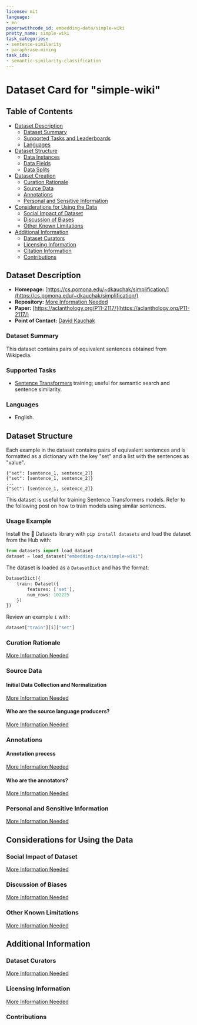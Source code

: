 ```yaml
---
license: mit
language:
- en
paperswithcode_id: embedding-data/simple-wiki
pretty_name: simple-wiki
task_categories:
- sentence-similarity
- paraphrase-mining
task_ids:
- semantic-similarity-classification
---
```


# Dataset Card for "simple-wiki"

## Table of Contents

- [Dataset Description](#dataset-description)
  - [Dataset Summary](#dataset-summary)
  - [Supported Tasks and Leaderboards](#supported-tasks-and-leaderboards)
  - [Languages](#languages)
- [Dataset Structure](#dataset-structure)
  - [Data Instances](#data-instances)
  - [Data Fields](#data-fields)
  - [Data Splits](#data-splits)
- [Dataset Creation](#dataset-creation)
  - [Curation Rationale](#curation-rationale)
  - [Source Data](#source-data)
  - [Annotations](#annotations)
  - [Personal and Sensitive Information](#personal-and-sensitive-information)
- [Considerations for Using the Data](#considerations-for-using-the-data)
  - [Social Impact of Dataset](#social-impact-of-dataset)
  - [Discussion of Biases](#discussion-of-biases)
  - [Other Known Limitations](#other-known-limitations)
- [Additional Information](#additional-information)
  - [Dataset Curators](#dataset-curators)
  - [Licensing Information](#licensing-information)
  - [Citation Information](#citation-information)
  - [Contributions](#contributions)
  
## Dataset Description

- **Homepage:** [https://cs.pomona.edu/~dkauchak/simplification/](https://cs.pomona.edu/~dkauchak/simplification/)
- **Repository:** [More Information Needed](https://cs.pomona.edu/~dkauchak/simplification/)
- **Paper:** [https://aclanthology.org/P11-2117/](https://aclanthology.org/P11-2117/)
- **Point of Contact:** [David Kauchak](dkauchak@cs.pomona.edu)

### Dataset Summary
This dataset contains pairs of equivalent sentences obtained from Wikipedia.

### Supported Tasks
- [Sentence Transformers](https://huggingface.co/sentence-transformers) training; useful for semantic search and sentence similarity. 
### Languages
- English.
## Dataset Structure
Each example in the dataset contains pairs of equivalent sentences and is formatted as a dictionary with the key "set" and a list with the sentences as "value".
```
{"set": [sentence_1, sentence_2]}
{"set": [sentence_1, sentence_2]}
...
{"set": [sentence_1, sentence_2]}
```
This dataset is useful for training Sentence Transformers models. Refer to the following post on how to train models using similar sentences.
### Usage Example
Install the 🤗 Datasets library with `pip install datasets` and load the dataset from the Hub with:
```python
from datasets import load_dataset
dataset = load_dataset("embedding-data/simple-wiki")
```
The dataset is loaded as a `DatasetDict` and has the format:
```python
DatasetDict({
    train: Dataset({
        features: ['set'],
        num_rows: 102225
    })
})
```
Review an example `i` with:
```python
dataset["train"][i]["set"]
```

### Curation Rationale

[More Information Needed](https://cs.pomona.edu/~dkauchak/simplification/)

### Source Data

#### Initial Data Collection and Normalization

[More Information Needed](https://cs.pomona.edu/~dkauchak/simplification/)

#### Who are the source language producers?

[More Information Needed](https://cs.pomona.edu/~dkauchak/simplification/)

### Annotations

#### Annotation process

[More Information Needed](https://cs.pomona.edu/~dkauchak/simplification/)

#### Who are the annotators?

[More Information Needed](https://cs.pomona.edu/~dkauchak/simplification/)

### Personal and Sensitive Information

[More Information Needed](https://cs.pomona.edu/~dkauchak/simplification/)

## Considerations for Using the Data

### Social Impact of Dataset

[More Information Needed](https://cs.pomona.edu/~dkauchak/simplification/)

### Discussion of Biases

[More Information Needed](https://cs.pomona.edu/~dkauchak/simplification/)

### Other Known Limitations

[More Information Needed](https://cs.pomona.edu/~dkauchak/simplification/)

## Additional Information

### Dataset Curators

[More Information Needed](https://cs.pomona.edu/~dkauchak/simplification/)

### Licensing Information

[More Information Needed](https://cs.pomona.edu/~dkauchak/simplification/)

### Contributions

